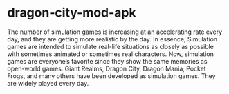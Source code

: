 # dragon-city-mod-apk
The number of simulation games is increasing at an accelerating rate every day, and they are getting more realistic by the day. In essence, Simulation games are intended to simulate real-life situations as closely as possible with sometimes animated or sometimes real characters. Now, simulation games are everyone’s favorite since they show the same memories as open-world games. Giant Realms, Dragon City, Dragon Mania, Pocket Frogs, and many others have been developed as simulation games. They are widely played every day.

